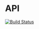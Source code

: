 # API

[![Build Status](https://travis-ci.org/MuellerPlumbingPayroll/API.svg?branch=master)](https://travis-ci.org/MuellerPlumbingPayroll/API)
